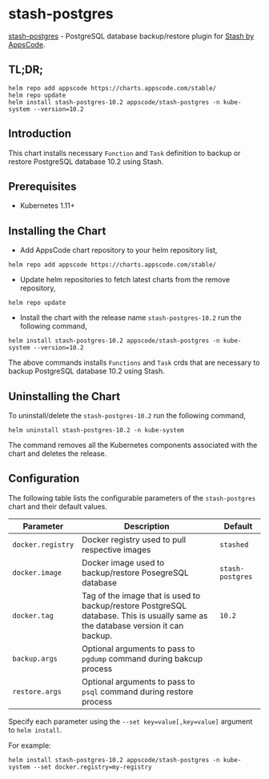# stash-postgres

[stash-postgres](https://github.com/stashed/stash-postgres) - PostgreSQL database backup/restore plugin for [Stash by AppsCode](https://appscode.com/products/stash/).

## TL;DR;

```console
helm repo add appscode https://charts.appscode.com/stable/
helm repo update
helm install stash-postgres-10.2 appscode/stash-postgres -n kube-system --version=10.2
```

## Introduction

This chart installs necessary `Function` and `Task` definition to backup or restore PostgreSQL database 10.2 using Stash.

## Prerequisites

- Kubernetes 1.11+

## Installing the Chart

- Add AppsCode chart repository to your helm repository list,

```console
helm repo add appscode https://charts.appscode.com/stable/
```

- Update helm repositories to fetch latest charts from the remove repository,

```console
helm repo update
```

- Install the chart with the release name `stash-postgres-10.2` run the following command,

```console
helm install stash-postgres-10.2 appscode/stash-postgres -n kube-system --version=10.2
```

The above commands installs `Functions` and `Task` crds that are necessary to backup PostgreSQL database 10.2 using Stash.

## Uninstalling the Chart

To uninstall/delete the `stash-postgres-10.2` run the following command,

```console
helm uninstall stash-postgres-10.2 -n kube-system
```

The command removes all the Kubernetes components associated with the chart and deletes the release.

## Configuration

The following table lists the configurable parameters of the `stash-postgres` chart and their default values.

|     Parameter     |                                                           Description                                                            |     Default      |
| ----------------- | -------------------------------------------------------------------------------------------------------------------------------- | ---------------- |
| `docker.registry` | Docker registry used to pull respective images                                                                                   | `stashed`        |
| `docker.image`    | Docker image used to backup/restore PosegreSQL database                                                                          | `stash-postgres` |
| `docker.tag`      | Tag of the image that is used to backup/restore PostgreSQL database. This is usually same as the database version it can backup. | `10.2`           |
| `backup.args`   | Optional arguments to pass to `pgdump` command  during bakcup process                                                            |                  |
| `restore.args`  | Optional arguments to pass to `psql` command during restore process                                                              |                  |

Specify each parameter using the `--set key=value[,key=value]` argument to `helm install`.

For example:

```console
helm install stash-postgres-10.2 appscode/stash-postgres -n kube-system --set docker.registry=my-registry
```
